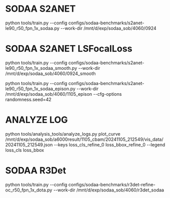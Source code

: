 # SODAA S2ANET
python tools/train.py --config configs/sodaa-benchmarks/s2anet-le90_r50_fpn_1x_sodaa.py --work-dir /mnt/d/exp/sodaa_sob/4060/0924

# SODAA S2ANET LSFocalLoss
python tools/train.py --config configs/sodaa-benchmarks/s2anet-le90_r50_fpn_1x_sodaa_smooth.py --work-dir /mnt/d/exp/sodaa_sob/4060/0924_smooth

python tools/train.py --config configs/sodaa-benchmarks/s2anet-le90_r50_fpn_1x_sodaa_epison.py --work-dir /mnt/d/exp/sodaa_sob/4060/1105_epison --cfg-options randomness.seed=42

# ANALYZE LOG
python tools/analysis_tools/analyze_logs.py plot_curve /mnt/d/exp/sodaa_sob/a6000result/1105_cbam/20241105_212549/vis_data/20241105_212549.json --keys loss_cls_refine_0 loss_bbox_refine_0 --legend loss_cls loss_bbox

# SODAA R3Det
python tools/train.py --config configs/sodaa-benchmarks/r3det-refine-oc_r50_fpn_1x_dota.py --work-dir /mnt/d/exp/sodaa_sob/4060/r3det_sodaa